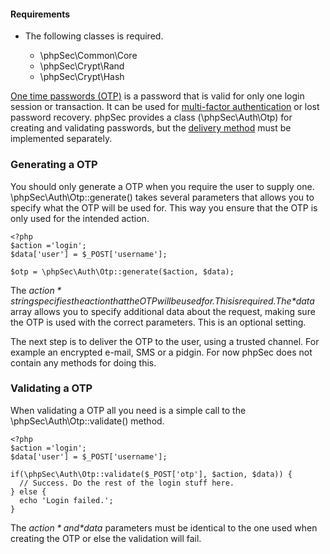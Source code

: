 #### Requirements ####
 * The following classes is required.

    * \phpSec\Common\Core
    * \phpSec\Crypt\Rand
    * \phpSec\Crypt\Hash

[One time passwords (OTP)](http://en.wikipedia.org/wiki/One-time_password) is a password that is valid for only one login session or transaction. It can be used for [multi-factor authentication](http://en.wikipedia.org/wiki/Multi-factor_authentication) or lost password recovery. phpSec provides a class (\phpSec\Auth\Otp) for creating and validating passwords, but the [delivery method](http://en.wikipedia.org/wiki/One-time_password#Methods_of_delivering_the_OTP) must be implemented separately.

### Generating a OTP ###
You should only generate a OTP when you require the user to supply one. \phpSec\Auth\Otp::generate() takes several parameters that allows you to specify what the OTP will be used for. This way you ensure that the OTP is only used for the intended action.

    <?php
    $action ='login';
    $data['user'] = $_POST['username'];
    
    $otp = \phpSec\Auth\Otp::generate($action, $data);

The *$action* string specifies the action that the OTP will be used for. This is required. The *$data* array allows you to specify additional data about the request, making sure the OTP is used with the correct parameters. This is an optional setting.

The next step is to deliver the OTP to the user, using a trusted channel. For example an encrypted e-mail, SMS or a pidgin. For now phpSec does not contain any methods for doing this.

### Validating a OTP ###
When validating a OTP all you need is a simple call to the \phpSec\Auth\Otp::validate() method.

    <?php
    $action ='login';
    $data['user'] = $_POST['username'];
    
    if(\phpSec\Auth\Otp::validate($_POST['otp'], $action, $data)) {
      // Success. Do the rest of the login stuff here.  
    } else {
      echo 'Login failed.';
    }

The *$action* and *$data* parameters must be identical to the one used when creating the OTP or else the validation will fail.

